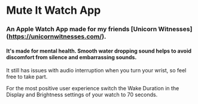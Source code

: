 # Mute It Watch App
### An Apple Watch App made for my friends [Unicorn Witnesses] (https://unicornwitnesses.com/). 
#### It's made for mental health. Smooth water dropping sound helps to avoid discomfort from silence and embarrassing sounds.

It still has issues with audio interruption when you turn your wrist, so feel free to take part. 

For the most positive user experience switch the Wake Duration in the Display and Brightness settings of your watch to 70 seconds.
